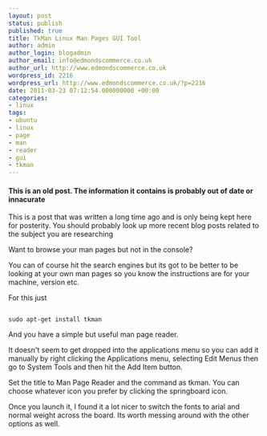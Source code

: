 ```yaml
---
layout: post
status: publish
published: true
title: TkMan Linux Man Pages GUI Tool
author: admin
author_login: blogadmin
author_email: info@edmondscommerce.co.uk
author_url: http://www.edmondscommerce.co.uk
wordpress_id: 2216
wordpress_url: http://www.edmondscommerce.co.uk/?p=2216
date: 2011-03-23 07:12:54.000000000 +00:00
categories:
- linux
tags:
- ubuntu
- linux
- page
- man
- reader
- gui
- tkman
---
```

<div class="oldpost"><h4>This is an old post. The information it contains is probably out of date or innacurate</h4>
<p>
This is a post that was written a long time ago and is only being kept here for posterity.
You should probably look up more recent blog posts related to the subject you are researching
</p>
</div>
Want to browse your man pages but not in the console?

You can of course hit the search engines but its got to be better to be looking at your own man pages so you know the instructions are for your machine, version etc.

For this just 
```

sudo apt-get install tkman

```

And you have a simple but useful man page reader.

It doesn't seem to get dropped into the applications menu so you can add it manually by right clicking the Applications menu, selecting Edit Menus then go to System Tools and then hit the Add Item button.

Set the title to Man Page Reader and the command as tkman. You can choose whatever icon you prefer by clicking the springboard icon.

Once you launch it, I found it a lot nicer to switch the fonts to arial and normal weight across the board. Its worth messing around with the other options as well.
